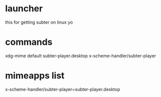 # launcher
this for getting subter on linux yo

# commands
xdg-mime default subter-player.desktop x-scheme-handler/subter-player

# mimeapps list
x-scheme-handler/subter-player=subter-player.desktop
